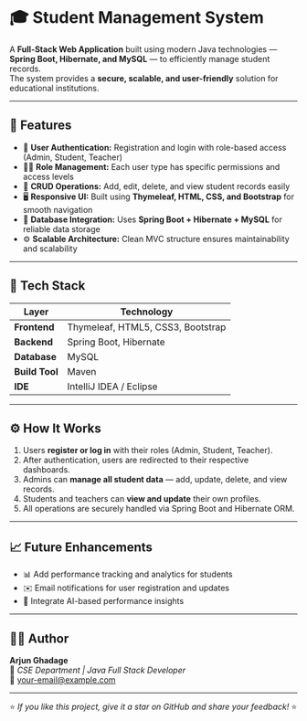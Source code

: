 # 🎓 Student Management System

A **Full-Stack Web Application** built using modern Java technologies — **Spring Boot, Hibernate, and MySQL** — to efficiently manage student records.  
The system provides a **secure, scalable, and user-friendly** solution for educational institutions.

---

## 🚀 Features
- 🔐 **User Authentication:** Registration and login with role-based access (Admin, Student, Teacher)
- 🧑‍🏫 **Role Management:** Each user type has specific permissions and access levels
- 🧾 **CRUD Operations:** Add, edit, delete, and view student records easily
- 🖥️ **Responsive UI:** Built using **Thymeleaf, HTML, CSS, and Bootstrap** for smooth navigation
- 💾 **Database Integration:** Uses **Spring Boot + Hibernate + MySQL** for reliable data storage
- ⚙️ **Scalable Architecture:** Clean MVC structure ensures maintainability and scalability

---

## 🧩 Tech Stack
| Layer | Technology |
|-------|-------------|
| **Frontend** | Thymeleaf, HTML5, CSS3, Bootstrap |
| **Backend** | Spring Boot, Hibernate |
| **Database** | MySQL |
| **Build Tool** | Maven |
| **IDE** | IntelliJ IDEA / Eclipse |

---

## ⚙️ How It Works
1. Users **register or log in** with their roles (Admin, Student, Teacher).  
2. After authentication, users are redirected to their respective dashboards.  
3. Admins can **manage all student data** — add, update, delete, and view records.  
4. Students and teachers can **view and update** their own profiles.  
5. All operations are securely handled via Spring Boot and Hibernate ORM.

---

## 📈 Future Enhancements
- 📊 Add performance tracking and analytics for students  
- ✉️ Email notifications for user registration and updates  
- 🧠 Integrate AI-based performance insights  

---

## 👨‍💻 Author
**Arjun Ghadage**  
💼 *CSE Department | Java Full Stack Developer*  
📧 [your-email@example.com](mailto:your-email@example.com)  

---

⭐ *If you like this project, give it a star on GitHub and share your feedback!* ⭐

